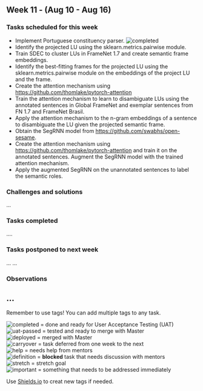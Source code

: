 ## Week 11 - (Aug 10 - Aug 16) 

### Tasks scheduled for this week

- Implement Portuguese constituency parser. ![completed](https://img.shields.io/static/v1?label=&message=completed&color=green)
- Identify the projected LU using the sklearn.metrics.pairwise module. 
- Train SDEC to cluster LUs in FrameNet 1.7 and create semantic frame embeddings. 
- Identify the best-fitting frames for the projected LU using the sklearn.metrics.pairwise module on the embeddings of the project LU and the frame.
- Create the attention mechanism using https://github.com/thomlake/pytorch-attention 
- Train the attention mechanism to learn to disambiguate LUs using the annotated sentences in Global FrameNet and exemplar sentences from FN 1.7 and FrameNet Brasil.
- Apply the attention mechanism to the n-gram embeddings of a sentence to disambiguate the LU given the projected semantic frame.
- Obtain the SegRNN model from https://github.com/swabhs/open-sesame. 
- Create the attention mechanism using https://github.com/thomlake/pytorch-attention and train it on the annotated sentences. Augment the SegRNN model with the trained attention mechanism.
- Apply the augmented SegRNN on the unannotated sentences to label the semantic roles.


### Challenges and solutions

...


### Tasks completed

....

### Tasks postponed to next week

...
...

### Observations

...
---
Remember to use tags! You can add multiple tags to any task.

![completed](https://img.shields.io/static/v1?label=&message=completed&color=green) = done and ready for User Acceptance Testing (UAT)<br>
![uat-passed](https://img.shields.io/static/v1?label=UAT&message=passed&color=success) = tested and ready to merge with Master<br>
![deployed](https://img.shields.io/static/v1?label=&message=deployed&color=success) = merged with Master<br>
![carryover](https://img.shields.io/static/v1?label=&message=carryover&color=yellow) = task deferred from one week to the next<br>
![help](https://img.shields.io/static/v1?label=&message=need_help&color=blue) = needs help from mentors<br>
![definition](https://img.shields.io/static/v1?label=&message=needs_definition&color=orange) = **blocked** task that needs discussion with mentors<br>
![stretch](https://img.shields.io/static/v1?label=&message=stretch&color=orange) = stretch goal <br>
![important](https://img.shields.io/static/v1?label=&message=important&color=red) = something that needs to be addressed immediately<br>


Use [Shields.io](https://shields.io) to creat new tags if needed.

